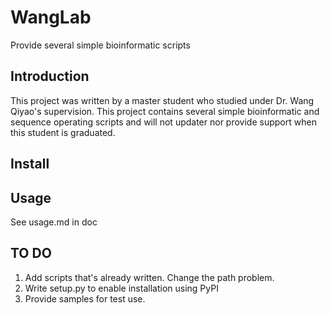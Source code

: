 # WangLab
Provide several simple bioinformatic scripts

## Introduction

This project was written by a master student who studied under Dr. Wang Qiyao's supervision.
This project contains several simple bioinformatic and sequence operating scripts and will
not updater nor provide support when this student is graduated.

## Install


## Usage
See usage.md in doc

## TO DO
1. Add scripts that's already written. Change the path problem.
2. Write setup.py to enable installation using PyPI
3. Provide samples for test use.
